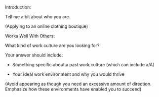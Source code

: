 Introduction:

Tell me a bit about who you are.  

(Applying to an online clothing boutique)

Works Well With Others:

What kind of work culture are you looking for?  

Your answer should include:

- Something specific about a past work culture (which can include a/A)

- Your ideal work environment and why you would thrive

(Avoid appearing as though you need an excessive amount of direction.  Emphasize how these environments have enabled you to succeed)
